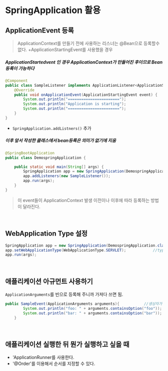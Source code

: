 SpringApplication 활용
===================

ApplicationEvent 등록
---
> ApplicationContext를 만들기 전에 사용하는 리스너는 @Bean으로 등록할수 없다.
  +ApplicationStartingEvent를 사용했을 경우
  ##### _ApplicationStartedvent_ 인 경우 ApplicationContext가 만들어진 후이므로 Bean 등록이 가능하다
```java
@Component
public class SampleListener implements ApplicationListener<ApplicationStartingEvent> {          //ApplicationContext 만들어지기 이전이라 Bean이 작동을 안함
    @Override
    public void onApplicationEvent(ApplicationStartingEvent event) {
        System.out.println("=======================");
        System.out.println("Application is starting");
        System.out.println("=======================");
    }
}
```
  + `SpringApplication.addListners()` 추가
  ##### _이후 앞서 작성한 클래스에서 bean등록은 의미가 없기에 지움_

```java
@SpringBootApplication
public class DemospringApplication {

    public static void main(String[] args) {
        SpringApplication app = new SpringApplication(DemospringApplication.class);
        app.addListeners(new SampleListener());
        app.run(args);
    }
}
```

> 이 event들이 ApplicationContext 발생 이전이나 이후에 따라 등록하는 방법이 달라진다.

<br/>  

WebApplication Type 설정
---

```java
SpringApplication app = new SpringApplication(DemospringApplication.class);
app.setWebApplicationType(WebApplicationType.SERVLET);            //type으로는 NONE, SERVLET, REACTIVE가 있다.
app.run(args);
```
<br/>  

애플리케이션 아규먼트 사용하기
---
`ApplicationArguments`를 빈으로 등록해 주니까 가져다 쓰면 됨.
```java
public SampleEvent(ApplicationArguments arguments){           //생상자가 한개고 생성자의 파라미터가 빈일경우에는 그 빈을 스프링이 알아서 주입한다.
        System.out.println("foo: " + arguments.containsOption("foo"));
        System.out.println("bar: " + arguments.containsOption("bar"));
    }
```

<br/>

애플리케이션 실행한 뒤 뭔가 실행하고 싶을 때
---

+ 'ApplicationRunner를 사용한다.
+ '@Order'를 이용해서 순서를 지정할 수 있다.
